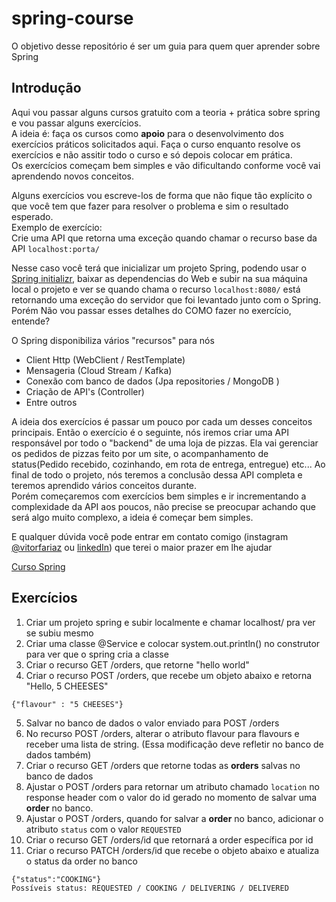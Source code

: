 # spring-course
O objetivo desse repositório é ser um guia para quem quer aprender sobre Spring

## Introdução
Aqui vou passar alguns cursos gratuito com a teoria + prática sobre spring e vou passar alguns exercícios. <br />
A ideia é: faça os cursos como **apoio** para o desenvolvimento dos exercícios práticos solicitados aqui. Faça o curso enquanto resolve os exercícios e não assitir todo o curso e só depois colocar em prática. <br />
Os exercícios começam bem simples e vão dificultando conforme você vai aprendendo novos conceitos. <br />

Alguns exercícios vou escreve-los de forma que não fique tão explícito o que você tem que fazer para resolver o problema e sim o resultado esperado. <br />
Exemplo de exercício: <br />
Crie uma API que retorna uma exceção quando chamar o recurso base da API `localhost:porta/` <br />

Nesse caso você terá que inicializar um projeto Spring, podendo usar o [Spring initializr](https://start.spring.io/), baixar as dependencias do Web e subir na sua máquina local o projeto e ver se quando chama o recurso `localhost:8080/` está retornando uma exceção do servidor que foi levantado junto com o Spring. Porém Não vou passar esses detalhes do COMO fazer no exercício, entende? <br />


O Spring disponibiliza vários "recursos" para nós
 - Client Http (WebClient / RestTemplate)
 - Mensageria (Cloud Stream / Kafka)
 - Conexão com banco de dados (Jpa repositories / MongoDB )
 - Criação de API's (Controller)
 - Entre outros

A ideia dos exercícios é passar um pouco por cada um desses conceitos principais. Então o exercício é o seguinte, nós iremos criar uma API responsável por todo o "backend" de uma loja de pizzas. Ela vai gerenciar os pedidos de pizzas feito por um site, o acompanhamento de status(Pedido recebido, cozinhando, em rota de entrega, entregue) etc... Ao final de todo o projeto, nós teremos a conclusão dessa API completa e teremos aprendido vários conceitos durante. <br />
Porém começaremos com exercícios bem simples e ir incrementando a complexidade da API aos poucos, não precise se preocupar achando que será algo muito complexo, a ideia é começar bem simples. <br />

E qualquer dúvida você pode entrar em contato comigo (instagram [@vitorfariaz](https://www.instagram.com/vitorfariaz/) ou [linkedIn](https://www.linkedin.com/in/vitor-farias-a60760121/)) que terei o maior prazer em lhe ajudar

[Curso Spring](https://www.youtube.com/watch?v=LXRU-Z36GEU)


## Exercícios

1. Criar um projeto spring e subir localmente e chamar localhost/ pra ver se subiu mesmo
2. Criar uma classe @Service e colocar system.out.println() no construtor para ver que o spring cria a classe
3. Criar o recurso GET /orders, que retorne "hello world"
4. Criar o recurso POST /orders, que recebe um objeto abaixo e retorna "Hello, 5 CHEESES"
```
{"flavour" : "5 CHEESES"}
```
5. Salvar no banco de dados o valor enviado para POST /orders
6. No recurso POST /orders, alterar o atributo flavour para flavours e receber uma lista de string. (Essa modificação deve refletir no banco de dados também)
7. Criar o recurso GET /orders que retorne todas as **orders** salvas no banco de dados
8. Ajustar o POST /orders para retornar um atributo chamado `location` no response header com o valor do id gerado no momento de salvar uma **order** no banco.
9. Ajustar o POST /orders, quando for salvar a **order** no banco, adicionar o atributo `status` com o valor `REQUESTED`
10. Criar o recurso GET /orders/id que retornará a order específica por id
11. Criar o recurso PATCH /orders/id que recebe o objeto abaixo e atualiza o status da order no banco
```
{"status":"COOKING"}
Possíveis status: REQUESTED / COOKING / DELIVERING / DELIVERED
```

